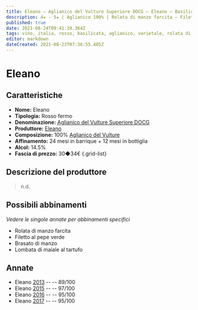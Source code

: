 ```yaml
---
title: Eleano – Aglianico del Vulture Superiore DOCG – Eleano – Basilicata (IT) – 30◆34€
description: 4★ - 5★ | Aglianico 100% | Rolata di manzo farcita – Filetto al pepe verde – Lombata di maiale al tartufo – Brasato di manzo
published: true
date: 2021-08-24T09:41:19.364Z
tags: vino, italia, rosso, basilicata, aglianico, varietale, rolata di manzo farcita, filetto al pepe verde, lombata di maiale al tartufo, brasato di manzo, 30◆34€, 5 stelle
editor: markdown
dateCreated: 2021-08-23T07:36:55.405Z
---
```


# Eleano

## Caratteristiche
- **Nome:** Eleano
- **Tipologia:** Rosso fermo 
- **Denominazione:** [Aglianico del Vulture Superiore DOCG](/denominazioni/Italia/Basilicata/DOCG/Aglianico-del-Vulture-Superiore)
- **Produttore:** [Eleano](/produttori/Italia/Basilicata/Eleano) 
- **Composizione:** 100% [Aglianico del Vulture](/vitigni/Italia/bacca-nera/aglianico-del-vulture)
- **Affinamento:** 24 mesi in barrique + 12 mesi in bottiglia
- **Alcol:** 14.5%
- **Fascia di prezzo:** 30◆34€
{.grid-list}

## Descrizione del produttore

> n.d.
## Possibili abbinamenti
*Vedere le singole annate per abbinamenti specifici*

- Rolata di manzo farcita
- Filetto al pepe verde
- Brasato di manzo
- Lombata di maiale al tartufo

## Annate
- Eleano [2013](/vini/Italia/Basilicata/Eleano/Eleano/2013) -- <span class="star-4"></span> -- 89/100
- Eleano [2015](/vini/Italia/Basilicata/Eleano/Eleano/2015) -- <span class="star-5"></span> -- 97/100
- Eleano [2016](/vini/Italia/Basilicata/Eleano/Eleano/2016) -- <span class="star-5"></span> -- 95/100
- Eleano [2017](/vini/Italia/Basilicata/Eleano/Eleano/2017) -- <span class="star-5"></span> -- 95/100 
 